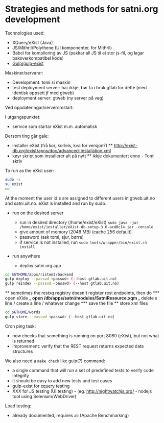 # Strategies and methods for satni.org development

Technologies used:

- XQuery/eXist (Java)
- JS/Mithril/Polythene (UI komponenter, for Mithril)
- Babel for kompilering av JS (pakkar all JS til ei stor js-fil, og lagar bakoverkompatibel kode)
- [Gulp/gulp-exist](https://github.com/olvidalo/gulp-exist)

Maskiner/servarar:

- Development: tomi si maskin
- test deployment server: har ikkje, bør ta i bruk gtlab for dette (med identisk oppsett jf med gtweb)
- deployment server: gtweb (ny server på veg)

Ved oppdateringar/serveromstart:

I utgangspunktet:

- service som startar eXist m.m. automatisk

Dersom ting går gale:

- installer eXist (frå kor, korleis, kva for versjon?)
  \*\* http://exist-db.org/exist/apps/doc/advanced-installation.xml
- køyr skript som installerer alt på nytt
  \*\* ikkje dokumentert enno - Tomi skriv

To run as the eXist user:

```sh
sudo -s
su exist
cd
```

At the moment the user id's are assigned to different users in gtweb.uit.no and satni.uit.no. eXist is installed and run by sudo.

- run on the desired server

  - run in desired directory (/home/exist/eXist)
    `sudo java -jar /home/exist/installer/eXist-db-setup-3.0-acd0c14.jar -console`
  - give amount of memory (2048 MB) (cache 256 default)
  - password (ask tomi, sjur, børre)
  - if service is not installed, run
    `sudo tools/wrapper/bin/exist.sh install`

- run anywhere
  - deploy satni.org app

```sh
cd $GTHOME/apps/risten2/backend
gulp deploy --passwd <passwd> (--host gtlab.uit.no)
gulp reindex --passwd <passwd> (--host gtlab.uit.no)
```

** sometimes the restxq registry doesn't register rest endpoints, then do \*** open eXide
**_ open /db/apps/satni/modules/SatniResource.xqm
_** delete a line / create a line / whatever change
**\* save the file
** store xml files

```sh
cd $GTHOME/words
gulp store --passwd <passwd> (--host gtlab.uit.no)
```

Cron ping task:

- now checks that something is running on port 8080 (eXist), but not what is returned
- improvement: verify that the REST request returns expected data structures

We also need a `make check` like gulp(?) command:

- a single command that will run a set of predefined tests to verify code integrity
- it should be easy to add new tests and test cases
- gulp-exist for xquery testing
- XXX for JS testing (UI testing) - (eg. <http://nightwatchjs.org/> - nodejs tool using Selenium/WebDriver)

Load testing:

- already documented, requires `ab` (Apache Benchmarking)
